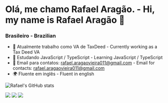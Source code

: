 # Olá, me chamo Rafael Aragão. - Hi, my name is Rafael Aragão 👋
### Brasileiro - Brazilian

- 🔭 Atualmente trabalho como VA de TaxDeed - Currently working as a Tax Deed VA
- 🌱 Estudando JavaScript / TypeScript - Learning JavaScript / TypeScript
- 📝 Email para contatos: rafael.aragaovieira011@gmail.com -  Email for contacts: rafael.aragaovieira011@gmail.com
- 🌍 Fluente em inglês - Fluent in english

![Rafael's GitHub stats](https://github-readme-stats-seven-kohl-39.vercel.app/api?username=rafaelaragaov&theme=dark&show_icons=true)

<div> 
  <a href="https://www.instagram.com/rafael.aragaov/" target="_blank"><img src="https://img.shields.io/badge/Instagram-E4405F?style=for-the-badge&logo=instagram&logoColor=white" target="_blank"></a>
  <a href="https://www.tiktok.com/@rafa.aragaov" target="_blank"><img src="https://img.shields.io/badge/TikTok-000000?style=for-the-badge&logo=tiktok&logoColor=white" target="_blank"></a>
   <a href="https://www.linkedin.com/in/rafael-arag%C3%A3o-vieira-58a11033b/" target="_blank"><img src="https://img.shields.io/badge/LinkedIn-0077B5?style=for-the-badge&logo=linkedin&logoColor=white"></a>

 
</div>
